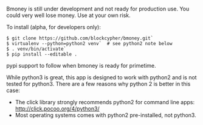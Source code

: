 Bmoney is still under development and not ready for production use. You could very well lose money. Use at your own risk.

To install (alpha, for developers only):
```
$ git clone https://github.com/blockcypher/bmoney.git`
$ virtualenv --python=python2 venv`  # see python2 note below 
$ . venv/bin/activate`
$ pip install --editable .
```

pypi support to follow when bmoney is ready for primetime.

While python3 is great, this app is designed to work with python2 and is not tested for python3. There are a few reasons why python 2 is better in this case:
- The click library strongly recommends python2 for command line apps: http://click.pocoo.org/4/python3/
- Most operating systems comes with python2 pre-installed, not python3.
